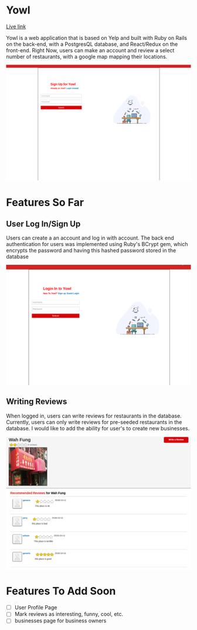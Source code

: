 # Yowl

[Live link][heroku]

[heroku]: http://yowl.eugenecheng.club

Yowl is a web application that is based on Yelp and built with Ruby on Rails on the back-end, with a PostgresQL database, and React/Redux on the front-end. Right Now, users can make an account and review a select number of restaurants, with a google map mapping their locations.

![signup](app/assets/images/signup.png)

# Features So Far

## User Log In/Sign Up

Users can create a an account and log in with account. The back end authentication for users was implemented using Ruby's BCrypt gem, which encrypts the password and having this hashed password stored in the database

![login](app/assets/images/login.png)

## Writing Reviews

When logged in, users can write reviews for restaurants in the database. Currently, users can only write reviews for pre-seeded restaurants in the database. I would like to add the ability for user's to create new businesses.

![reviews](app/assets/images/reviews.png)

# Features To Add Soon
- [ ] User Profile Page
- [ ] Mark reviews as interesting, funny, cool, etc.
- [ ] businesses page for business owners

